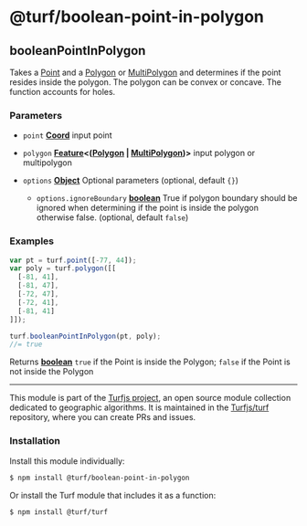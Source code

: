 # @turf/boolean-point-in-polygon

<!-- Generated by documentation.js. Update this documentation by updating the source code. -->

## booleanPointInPolygon

Takes a [Point][1] and a [Polygon][2] or [MultiPolygon][3] and determines if the point
resides inside the polygon. The polygon can be convex or concave. The function accounts for holes.

### Parameters

*   `point` **[Coord][4]** input point
*   `polygon` **[Feature][5]<([Polygon][6] | [MultiPolygon][7])>** input polygon or multipolygon
*   `options` **[Object][8]** Optional parameters (optional, default `{}`)

    *   `options.ignoreBoundary` **[boolean][9]** True if polygon boundary should be ignored when determining if
        the point is inside the polygon otherwise false. (optional, default `false`)

### Examples

```javascript
var pt = turf.point([-77, 44]);
var poly = turf.polygon([[
  [-81, 41],
  [-81, 47],
  [-72, 47],
  [-72, 41],
  [-81, 41]
]]);

turf.booleanPointInPolygon(pt, poly);
//= true
```

Returns **[boolean][9]** `true` if the Point is inside the Polygon; `false` if the Point is not inside the Polygon

[1]: https://tools.ietf.org/html/rfc7946#section-3.1.2

[2]: https://tools.ietf.org/html/rfc7946#section-3.1.6

[3]: https://tools.ietf.org/html/rfc7946#section-3.1.7

[4]: https://tools.ietf.org/html/rfc7946#section-3.1.1

[5]: https://tools.ietf.org/html/rfc7946#section-3.2

[6]: https://tools.ietf.org/html/rfc7946#section-3.1.6

[7]: https://tools.ietf.org/html/rfc7946#section-3.1.7

[8]: https://developer.mozilla.org/docs/Web/JavaScript/Reference/Global_Objects/Object

[9]: https://developer.mozilla.org/docs/Web/JavaScript/Reference/Global_Objects/Boolean

<!-- This file is automatically generated. Please don't edit it directly:
if you find an error, edit the source file (likely index.js), and re-run
./scripts/generate-readmes in the turf project. -->

---

This module is part of the [Turfjs project](http://turfjs.org/), an open source
module collection dedicated to geographic algorithms. It is maintained in the
[Turfjs/turf](https://github.com/Turfjs/turf) repository, where you can create
PRs and issues.

### Installation

Install this module individually:

```sh
$ npm install @turf/boolean-point-in-polygon
```

Or install the Turf module that includes it as a function:

```sh
$ npm install @turf/turf
```
